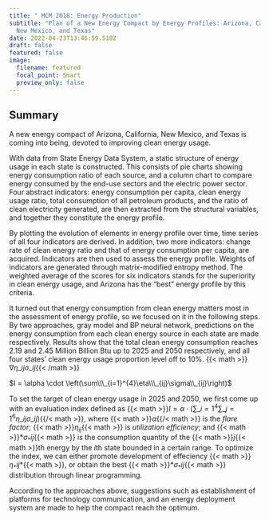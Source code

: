 ```yaml
---
title: " MCM 2018: Energy Production"
subtitle: "Plan of a New Energy Compact by Energy Profiles: Arizona, California,
  New Mexico, and Texas"
date: 2022-04-23T13:46:59.518Z
draft: false
featured: false
image:
  filename: featured
  focal_point: Smart
  preview_only: false
---
```

## **Summary**

A new energy compact of Arizona, California, New Mexico, and Texas is coming into being, devoted to improving clean energy usage.

With data from State Energy Data System, a static structure of energy usage in each state is constructed. This consists of pie charts showing energy consumption ratio of each source, and a column chart to compare energy consumed by the end-use sectors and the electric power sector. Four abstract indicators: energy consumption per capita, clean energy usage ratio, total consumption of all petroleum products, and the ratio of clean electricity generated, are then extracted from the structural variables, and together they constitute the energy profile.

By plotting the evolution of elements in energy profile over time, time series of all four indicators are derived. In addition, two more indicators: change rate of clean energy ratio and that of energy consumption per capita, are acquired. Indicators are then used to assess the energy profile. Weights of indicators are generated through matrix-modified entropy method. The weighted average of the scores for six indicators stands for the superiority in clean energy usage, and Arizona has the “best” energy profile by this criteria.

It turned out that energy consumption from clean energy matters most in the assessment of energy profile, so we focused on it in the following steps. By two approaches, gray model and BP neural network, predictions on the energy consumption from each clean energy source in each state are made respectively. Results show that the total clean energy consumption reaches 2.19 and 2.45 Million Billion Btu up to 2025 and 2050 respectively, and all four states’ clean energy usage proportion level off to 10%. {{< math >}}$\nabla \eta\_{ij}\sigma\_{ij}${{< /math >}}

$I =  \alpha \cdot \left(\sum\\\_{i=1}^{4}\eta\\\_{ij}\sigma\\_{ij}\right)$

To set the target of clean energy usage in 2025 and 2050, we first come up with an evaluation index defined as {{< math >}}$I= \alpha \cdot\left(\sum\_{i=1}^{4}\sum\_{j = 1}^{6}\eta\_{ij} \sigma\_{ij}\right)${{/< math >}}, where {{< math >}}$\alpha${{/< math >}} is the *flare factor*; {{< math >}}$\eta_{ij}${{< math >}} is *utilization efficiency*; and {{< math >}}$*\sigma_*{i j}${{< math >}} is the consumption quantity of the {{< math >}}$j${{< math >}}th energy by the $i$th state bounded in a certain range. To optimize the index, we can either promote development of effeciency {{< math >}}$\eta_*{i j}*${{< math >}}, or obtain the best {{< math >}}$*\sigma_*{i j}${{< math >}} distribution through linear programming.

According to the approaches above, suggestions such as establishment of platforms for technology communication, and an energy deployment system are made to help the compact reach the optimum.